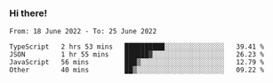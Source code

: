 ### Hi there!

<!--START_SECTION:waka-->

```text
From: 18 June 2022 - To: 25 June 2022

TypeScript   2 hrs 53 mins   ██████████░░░░░░░░░░░░░░░   39.41 %
JSON         1 hr 55 mins    ██████▓░░░░░░░░░░░░░░░░░░   26.23 %
JavaScript   56 mins         ███▒░░░░░░░░░░░░░░░░░░░░░   12.79 %
Other        40 mins         ██▒░░░░░░░░░░░░░░░░░░░░░░   09.22 %
```

<!--END_SECTION:waka-->
